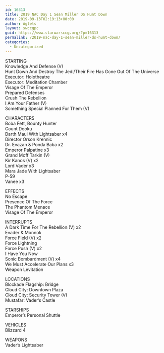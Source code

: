 ```yaml
---
id: 16313
title: 2019 NAC Day 1 Sean Miller DS Hunt Down
date: 2019-09-13T02:19:13+00:00
author: Aglets
layout: swccgpc
guid: https://www.starwarsccg.org/?p=16313
permalink: /2019-nac-day-1-sean-miller-ds-hunt-down/
categories:
  - Uncategorized
---
```

STARTING  
Knowledge And Defense (V)  
Hunt Down And Destroy The Jedi/Their Fire Has Gone Out Of The Universe  
Executor: Holotheatre  
Executor: Meditation Chamber  
Visage Of The Emperor  
Prepared Defenses  
Crush The Rebellion  
I Am Your Father (V)  
Something Special Planned For Them (V)

CHARACTERS  
Boba Fett, Bounty Hunter  
Count Dooku  
Darth Maul With Lightsaber x4  
Director Orson Krennic  
Dr. Evazan & Ponda Baba x2  
Emperor Palpatine x3  
Grand Moff Tarkin (V)  
Kir Kanos (V) x2  
Lord Vader x3  
Mara Jade With Lightsaber  
P-59  
Vanee x3

EFFECTS  
No Escape  
Presence Of The Force  
The Phantom Menace  
Visage Of The Emperor

INTERRUPTS  
A Dark Time For The Rebellion (V) x2  
Evader & Monnok  
Force Field (V) x2  
Force Lightning  
Force Push (V) x2  
I Have You Now  
Sonic Bombardment (V) x4  
We Must Accelerate Our Plans x3  
Weapon Levitation

LOCATIONS  
Blockade Flagship: Bridge  
Cloud City: Downtown Plaza  
Cloud City: Security Tower (V)  
Mustafar: Vader&#8217;s Castle

STARSHIPS  
Emperor&#8217;s Personal Shuttle

VEHICLES  
Blizzard 4

WEAPONS  
Vader&#8217;s Lightsaber